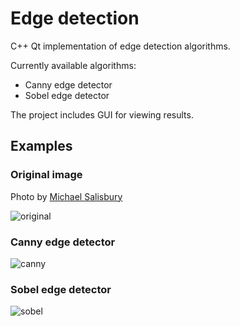 # Edge detection

C++ Qt implementation of edge detection algorithms.

Currently available algorithms:

 - Canny edge detector
 - Sobel edge detector

The project includes GUI for viewing results.

## Examples

### Original image

Photo by [Michael Salisbury](http://msalisbu.com/)

![original](http://i.imgur.com/8NmqiNJ.png)

### Canny edge detector

![canny](http://i.imgur.com/qRqPXtV.png)

### Sobel edge detector

![sobel](http://i.imgur.com/cyXqOqE.png)
